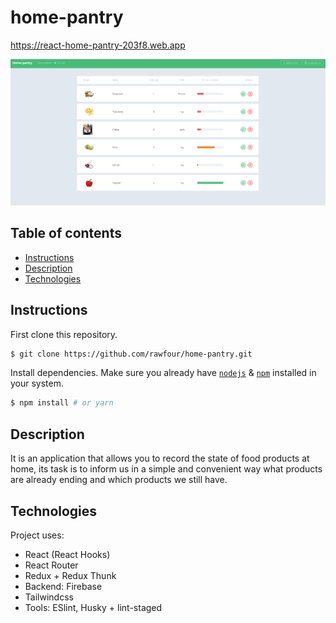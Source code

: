 # home-pantry

https://react-home-pantry-203f8.web.app

<img src="src/assets/screenshots/screenshot.PNG">

## Table of contents

- [Instructions](#Instructions)
- [Description](#Description)
- [Technologies](#Technologies)

## Instructions

First clone this repository.

```bash
$ git clone https://github.com/rawfour/home-pantry.git
```

Install dependencies. Make sure you already have [`nodejs`](https://nodejs.org/en/) & [`npm`](https://www.npmjs.com/) installed in your system.

```bash
$ npm install # or yarn
```

## Description

It is an application that allows you to record the state of food products at home, its task is to inform us in a simple and convenient way what products are already ending and which products we still have.

## Technologies

Project uses:

- React (React Hooks)
- React Router
- Redux + Redux Thunk
- Backend: Firebase
- Tailwindcss
- Tools: ESlint, Husky + lint-staged
